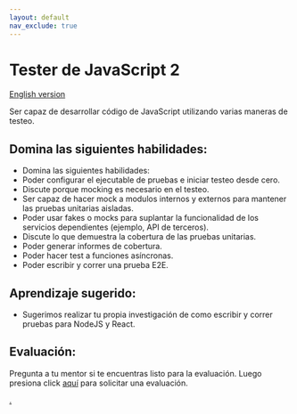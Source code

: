 ```yaml
---
layout: default
nav_exclude: true
---
```

# Tester de JavaScript 2

[English version](javascript-testing2.md)

Ser capaz de desarrollar código de JavaScript utilizando varias maneras de testeo.

## Domina las siguientes habilidades:

- Domina las siguientes habilidades:
- Poder configurar el ejecutable de pruebas e iniciar testeo desde cero.
- Discute porque mocking es necesario en el testeo.
- Ser capaz de hacer mock a modulos internos y externos para mantener las pruebas unitarias aisladas.
- Poder usar fakes o mocks para suplantar la funcionalidad de los servicios dependientes (ejemplo, API de terceros).
- Discute lo que demuestra la cobertura de las pruebas unitarias.
- Poder generar informes de cobertura.
- Poder hacer test a funciones asíncronas.
- Poder escribir y correr una prueba E2E.

## Aprendizaje sugerido:

- Sugerimos realizar tu propia investigación de como escribir y correr pruebas para NodeJS y React.

## Evaluación:

Pregunta a tu mentor si te encuentras listo para la evaluación. Luego presiona click [aquí](https://webdev.codex.academy/mastery-eval-4?badge=0jEVfXE4QtyZ7Jk0LgtWtg) para solicitar una evaluación.

[.](level-4)
